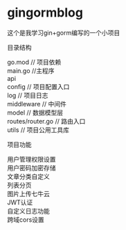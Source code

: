 # gingormblog
这个是我学习gin+gorm编写的一个小项目

目录结构
   
go.mod           // 项目依赖<br>
main.go          //主程序<br>
api         <br>
config           // 项目配置入口   <br>
log              // 项目日志<br>
middleware       // 中间件<br>
model            // 数据模型层<br>
routes/router.go // 路由入口    <br>
utils            // 项目公用工具库<br>


项目功能

用户管理权限设置<br>
用户密码加密存储<br>
文章分类自定义<br>
列表分页<br>
图片上传七牛云<br>
JWT认证<br>
自定义日志功能<br>
跨域cors设置<br>


    


